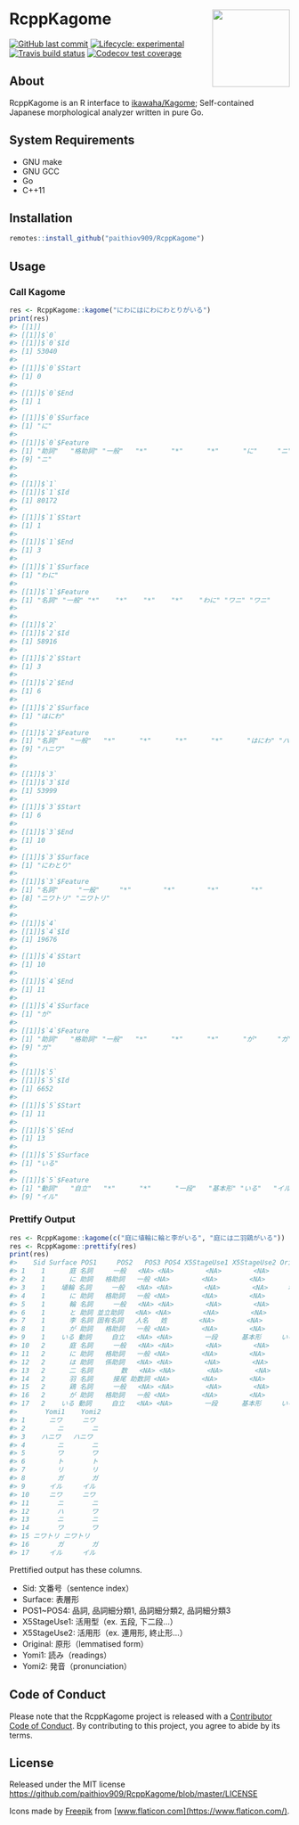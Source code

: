 
<!-- README.md is generated from README.Rmd. Please edit that file -->

# RcppKagome <a href='https://paithiov909.github.io/RcppKagome'><img src='https://raw.githack.com/paithiov909/RcppKagome/master/man/figures/logo.png' align="right" height="139" /></a>

<!-- badges: start -->

[![GitHub last
commit](https://img.shields.io/github/last-commit/paithiov909/RcppKagome)](#)
[![Lifecycle:
experimental](https://img.shields.io/badge/lifecycle-experimental-orange.svg)](https://www.tidyverse.org/lifecycle/#experimental)
[![Travis build
status](https://travis-ci.com/paithiov909/RcppKagome.svg?branch=master)](https://travis-ci.com/paithiov909/RcppKagome)
[![Codecov test
coverage](https://codecov.io/gh/paithiov909/RcppKagome/branch/master/graph/badge.svg)](https://codecov.io/gh/paithiov909/RcppKagome?branch=master)
<!-- badges: end -->

## About

RcppKagome is an R interface to
[ikawaha/Kagome](https://github.com/ikawaha/kagome); Self-contained
Japanese morphological analyzer written in pure Go.

## System Requirements

  - GNU make
  - GNU GCC
  - Go
  - C++11

## Installation

``` r
remotes::install_github("paithiov909/RcppKagome")
```

## Usage

### Call Kagome

``` r
res <- RcppKagome::kagome("にわにはにわにわとりがいる")
print(res)
#> [[1]]
#> [[1]]$`0`
#> [[1]]$`0`$Id
#> [1] 53040
#> 
#> [[1]]$`0`$Start
#> [1] 0
#> 
#> [[1]]$`0`$End
#> [1] 1
#> 
#> [[1]]$`0`$Surface
#> [1] "に"
#> 
#> [[1]]$`0`$Feature
#> [1] "助詞"   "格助詞" "一般"   "*"      "*"      "*"      "に"     "ニ"    
#> [9] "ニ"    
#> 
#> 
#> [[1]]$`1`
#> [[1]]$`1`$Id
#> [1] 80172
#> 
#> [[1]]$`1`$Start
#> [1] 1
#> 
#> [[1]]$`1`$End
#> [1] 3
#> 
#> [[1]]$`1`$Surface
#> [1] "わに"
#> 
#> [[1]]$`1`$Feature
#> [1] "名詞" "一般" "*"    "*"    "*"    "*"    "わに" "ワニ" "ワニ"
#> 
#> 
#> [[1]]$`2`
#> [[1]]$`2`$Id
#> [1] 58916
#> 
#> [[1]]$`2`$Start
#> [1] 3
#> 
#> [[1]]$`2`$End
#> [1] 6
#> 
#> [[1]]$`2`$Surface
#> [1] "はにわ"
#> 
#> [[1]]$`2`$Feature
#> [1] "名詞"   "一般"   "*"      "*"      "*"      "*"      "はにわ" "ハニワ"
#> [9] "ハニワ"
#> 
#> 
#> [[1]]$`3`
#> [[1]]$`3`$Id
#> [1] 53999
#> 
#> [[1]]$`3`$Start
#> [1] 6
#> 
#> [[1]]$`3`$End
#> [1] 10
#> 
#> [[1]]$`3`$Surface
#> [1] "にわとり"
#> 
#> [[1]]$`3`$Feature
#> [1] "名詞"     "一般"     "*"        "*"        "*"        "*"        "にわとり"
#> [8] "ニワトリ" "ニワトリ"
#> 
#> 
#> [[1]]$`4`
#> [[1]]$`4`$Id
#> [1] 19676
#> 
#> [[1]]$`4`$Start
#> [1] 10
#> 
#> [[1]]$`4`$End
#> [1] 11
#> 
#> [[1]]$`4`$Surface
#> [1] "が"
#> 
#> [[1]]$`4`$Feature
#> [1] "助詞"   "格助詞" "一般"   "*"      "*"      "*"      "が"     "ガ"    
#> [9] "ガ"    
#> 
#> 
#> [[1]]$`5`
#> [[1]]$`5`$Id
#> [1] 6652
#> 
#> [[1]]$`5`$Start
#> [1] 11
#> 
#> [[1]]$`5`$End
#> [1] 13
#> 
#> [[1]]$`5`$Surface
#> [1] "いる"
#> 
#> [[1]]$`5`$Feature
#> [1] "動詞"   "自立"   "*"      "*"      "一段"   "基本形" "いる"   "イル"  
#> [9] "イル"
```

### Prettify Output

``` r
res <- RcppKagome::kagome(c("庭に埴輪に輪と李がいる", "庭には二羽鶏がいる"))
res <- RcppKagome::prettify(res)
print(res)
#>    Sid Surface POS1     POS2   POS3 POS4 X5StageUse1 X5StageUse2 Original
#> 1    1      庭 名詞     一般   <NA> <NA>        <NA>        <NA>       庭
#> 2    1      に 助詞   格助詞   一般 <NA>        <NA>        <NA>       に
#> 3    1    埴輪 名詞     一般   <NA> <NA>        <NA>        <NA>     埴輪
#> 4    1      に 助詞   格助詞   一般 <NA>        <NA>        <NA>       に
#> 5    1      輪 名詞     一般   <NA> <NA>        <NA>        <NA>       輪
#> 6    1      と 助詞 並立助詞   <NA> <NA>        <NA>        <NA>       と
#> 7    1      李 名詞 固有名詞   人名   姓        <NA>        <NA>       李
#> 8    1      が 助詞   格助詞   一般 <NA>        <NA>        <NA>       が
#> 9    1    いる 動詞     自立   <NA> <NA>        一段      基本形     いる
#> 10   2      庭 名詞     一般   <NA> <NA>        <NA>        <NA>       庭
#> 11   2      に 助詞   格助詞   一般 <NA>        <NA>        <NA>       に
#> 12   2      は 助詞   係助詞   <NA> <NA>        <NA>        <NA>       は
#> 13   2      二 名詞       数   <NA> <NA>        <NA>        <NA>       二
#> 14   2      羽 名詞     接尾 助数詞 <NA>        <NA>        <NA>       羽
#> 15   2      鶏 名詞     一般   <NA> <NA>        <NA>        <NA>       鶏
#> 16   2      が 助詞   格助詞   一般 <NA>        <NA>        <NA>       が
#> 17   2    いる 動詞     自立   <NA> <NA>        一段      基本形     いる
#>       Yomi1    Yomi2
#> 1      ニワ     ニワ
#> 2        ニ       ニ
#> 3    ハニワ   ハニワ
#> 4        ニ       ニ
#> 5        ワ       ワ
#> 6        ト       ト
#> 7        リ       リ
#> 8        ガ       ガ
#> 9      イル     イル
#> 10     ニワ     ニワ
#> 11       ニ       ニ
#> 12       ハ       ワ
#> 13       ニ       ニ
#> 14       ワ       ワ
#> 15 ニワトリ ニワトリ
#> 16       ガ       ガ
#> 17     イル     イル
```

Prettified output has these columns.

  - Sid: 文番号（sentence index）
  - Surface: 表層形
  - POS1\~POS4: 品詞, 品詞細分類1, 品詞細分類2, 品詞細分類3
  - X5StageUse1: 活用型（ex. 五段, 下二段…）
  - X5StageUse2: 活用形（ex. 連用形, 終止形…）
  - Original: 原形（lemmatised form）
  - Yomi1: 読み（readings）
  - Yomi2: 発音（pronunciation）

## Code of Conduct

Please note that the RcppKagome project is released with a [Contributor
Code of
Conduct](https://paithiov909.github.io/RcppKagome/CODE_OF_CONDUCT.html).
By contributing to this project, you agree to abide by its terms.

## License

Released under the MIT license
<https://github.com/paithiov909/RcppKagome/blob/master/LICENSE>

Icons made by [Freepik](http://www.freepik.com/) from
[www.flaticon.com](https://www.flaticon.com/).
